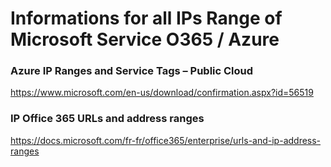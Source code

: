 
# Informations for all IPs Range of Microsoft Service O365 / Azure

### Azure IP Ranges and Service Tags – Public Cloud
https://www.microsoft.com/en-us/download/confirmation.aspx?id=56519

### IP Office 365 URLs and address ranges
https://docs.microsoft.com/fr-fr/office365/enterprise/urls-and-ip-address-ranges

